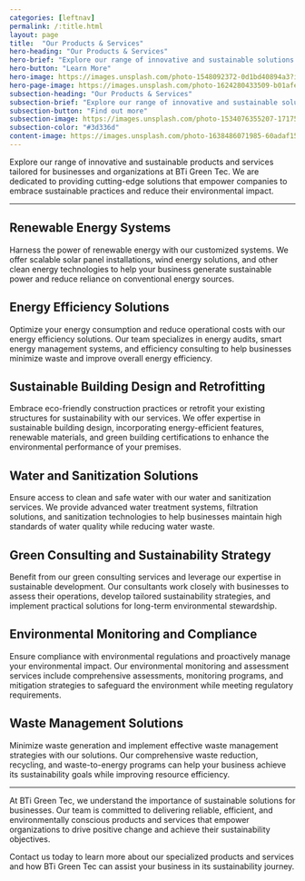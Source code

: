 ```yaml
---
categories: [leftnav]
permalink: /:title.html
layout: page
title:  "Our Products & Services"
hero-heading: "Our Products & Services"
hero-brief: "Explore our range of innovative and sustainable solutions designed for businesses and organizations."
hero-button: "Learn More"
hero-image: https://images.unsplash.com/photo-1548092372-0d1bd40894a3?ixlib=rb-4.0.3&ixid=M3wxMjA3fDB8MHxwaG90by1wYWdlfHx8fGVufDB8fHx8fA%3D%3D&auto=format&fit=crop&w=2070&q=80
hero-page-image: https://images.unsplash.com/photo-1624280433509-b01afeaf68e5?ixlib=rb-4.0.3&ixid=M3wxMjA3fDB8MHxwaG90by1wYWdlfHx8fGVufDB8fHx8fA%3D%3D&auto=format&fit=crop&w=2515&q=80
subsection-heading: "Our Products & Services"
subsection-brief: "Explore our range of innovative and sustainable solutions designed for businesses and organizations."
subsection-button: "Find out more"
subsection-image: https://images.unsplash.com/photo-1534076355207-1717511180ba?ixlib=rb-4.0.3&ixid=M3wxMjA3fDB8MHxwaG90by1wYWdlfHx8fGVufDB8fHx8fA%3D%3D&auto=format&fit=crop&w=2070&q=80
subsection-color: "#3d336d"
content-image: https://images.unsplash.com/photo-1638486071985-60adaf1576ec?ixlib=rb-4.0.3&ixid=M3wxMjA3fDB8MHxwaG90by1wYWdlfHx8fGVufDB8fHx8fA%3D%3D&auto=format&fit=crop&w=2072&q=80
---
```


Explore our range of innovative and sustainable products and services tailored for businesses and organizations at BTi Green Tec. We are dedicated to providing cutting-edge solutions that empower companies to embrace sustainable practices and reduce their environmental impact.

----

## Renewable Energy Systems

Harness the power of renewable energy with our customized systems. We offer scalable solar panel installations, wind energy solutions, and other clean energy technologies to help your business generate sustainable power and reduce reliance on conventional energy sources.

## Energy Efficiency Solutions

Optimize your energy consumption and reduce operational costs with our energy efficiency solutions. Our team specializes in energy audits, smart energy management systems, and efficiency consulting to help businesses minimize waste and improve overall energy efficiency.

## Sustainable Building Design and Retrofitting

Embrace eco-friendly construction practices or retrofit your existing structures for sustainability with our services. We offer expertise in sustainable building design, incorporating energy-efficient features, renewable materials, and green building certifications to enhance the environmental performance of your premises.

## Water and Sanitization Solutions

Ensure access to clean and safe water with our water and sanitization services. We provide advanced water treatment systems, filtration solutions, and sanitization technologies to help businesses maintain high standards of water quality while reducing water waste.

## Green Consulting and Sustainability Strategy

Benefit from our green consulting services and leverage our expertise in sustainable development. Our consultants work closely with businesses to assess their operations, develop tailored sustainability strategies, and implement practical solutions for long-term environmental stewardship.

## Environmental Monitoring and Compliance

Ensure compliance with environmental regulations and proactively manage your environmental impact. Our environmental monitoring and assessment services include comprehensive assessments, monitoring programs, and mitigation strategies to safeguard the environment while meeting regulatory requirements.

## Waste Management Solutions

Minimize waste generation and implement effective waste management strategies with our solutions. Our comprehensive waste reduction, recycling, and waste-to-energy programs can help your business achieve its sustainability goals while improving resource efficiency.

----

At BTi Green Tec, we understand the importance of sustainable solutions for businesses. Our team is committed to delivering reliable, efficient, and environmentally conscious products and services that empower organizations to drive positive change and achieve their sustainability objectives.

Contact us today to learn more about our specialized products and services and how BTi Green Tec can assist your business in its sustainability journey.